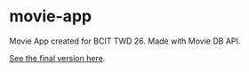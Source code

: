 # movie-app
 Movie App created for BCIT TWD 26. Made with Movie DB API.
 
[See the final version here](https://github.com/mina-bui/twd-movie-app-final-version).
